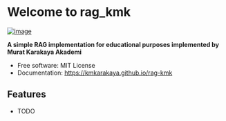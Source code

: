 # Welcome to rag_kmk


[![image](https://img.shields.io/pypi/v/rag_kmk.svg)](https://pypi.python.org/pypi/rag_kmk)


**A simple RAG implementation for educational purposes implemented by Murat Karakaya Akademi**


-   Free software: MIT License
-   Documentation: <https://kmkarakaya.github.io/rag-kmk>
    

## Features

-   TODO
